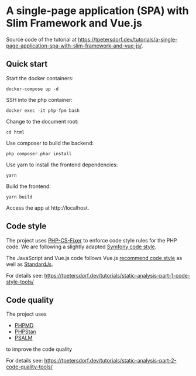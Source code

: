 # A single-page application (SPA) with Slim Framework and Vue.js

Source code of the tutorial at https://tpetersdorf.dev/tutorials/a-single-page-application-spa-with-slim-framework-and-vue-js/.

## Quick start

Start the docker containers:

    docker-compose up -d

SSH into the php container:

    docker exec -it php-fpm bash

Change to the document root:

    cd html

Use composer to build the backend:

    php composer.phar install

Use yarn to install the frontend dependencies:

    yarn

Build the frontend:

    yarn build

Access the app at http://localhost.

## Code style

The project uses [PHP-CS-Fixer](https://github.com/FriendsOfPHP/PHP-CS-Fixer) to enforce code style 
rules for the PHP code. We are following a slightly adapted 
[Symfony code style](https://symfony.com/doc/current/contributing/code/standards.html).

The JavaScript and Vue.js code follows Vue.js [recommend code style](https://v3.vuejs.org/style-guide/#priority-c-recommended)
as well as [StandardJs](https://standardjs.com/).

For details see: https://tpetersdorf.dev/tutorials/static-analysis-part-1-code-style-tools/

## Code quality

The project uses

* [PHPMD](https://phpmd.org/)
* [PHPStan](https://phpstan.org/)
* [PSALM](https://psalm.dev/)

to improve the code quality

For details see: https://tpetersdorf.dev/tutorials/static-analysis-part-2-code-quality-tools/